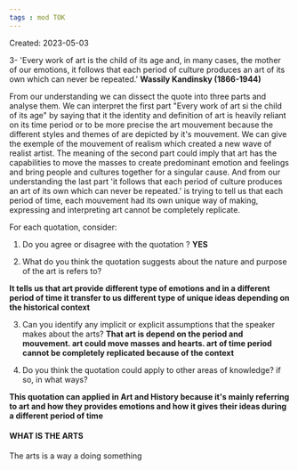 ```yaml
---
tags : mod TOK
---
```

Created: 2023-05-03 

3- 'Every work of art is the child of its age and, in many cases, the mother of our emotions, it follows that each period of culture produces an art of its own which can never be repeated.' **Wassily Kandinsky (1866-1944)**


From our understanding we can dissect the quote into three parts and analyse them. We can interpret the first part "Every work of art si the child of its age" by saying that it the identity and definition of art is heavily reliant on its time period or to be more precise the art mouvement because the different styles and themes of are depicted by it's mouvement. We can give the exemple of the mouvement of realism which created a new wave of realist artist. The meaning of the second part  could imply that art has the capabilities to move the masses to create predominant emotion and feelings and bring people and cultures together for a singular cause. And from our understanding the last part 'it follows that each period of culture produces an art of its own which can never be repeated.' is trying to tell us that each period of time, each mouvement had its own unique way of making, expressing and interpreting art cannot be completely replicate.


For each quotation, consider:
1. Do you agree or disagree with the quotation ? 
**YES**

2. What do you think the quotation suggests about the nature and purpose of the art is refers to?

**It tells us that art provide different type of emotions and in a different period of time it transfer to us different type of unique ideas depending on the historical context**

3. Can you identify any implicit or explicit assumptions that the speaker makes about the arts?
**That art is depend on the period and mouvement. art could move masses and hearts. art of time period cannot be completely replicated because of the context**


4. Do you think the quotation could apply to other areas of knowledge? if so, in what ways?

**This quotation can applied in Art and History because it's mainly referring to art and how they provides emotions and how it gives their ideas during a different period of time**

#### WHAT IS THE ARTS 
The arts is a way a doing something